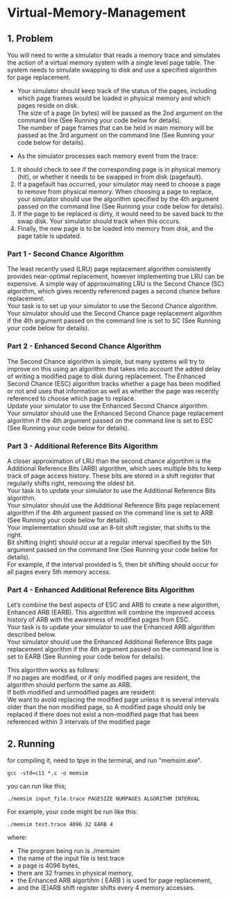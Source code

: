 # Virtual-Memory-Management

## 1. Problem
You will need to write a simulator that reads a memory trace and simulates the action of a virtual memory system with a single level page table. The system needs to simulate swapping to disk and use a specified algorithm for page replacement.

* Your simulator should keep track of the status of the pages, including which page frames would be loaded in physical memory and which pages reside on disk.\
The size of a page (in bytes) will be passed as the 2nd argument on the command line (See Running your code below for details).\
The number of page frames that can be held in main memory will be passed as the 3rd argument on the command line (See Running your code below for details).

* As the simulator processes each memory event from the trace:
1. It should check to see if the corresponding page is in physical memory (hit), or whether it needs to be swapped in from disk (pagefault).
2. If a pagefault has occurred, your simulator may need to choose a page to remove from physical memory. When choosing a page to replace, your simulator should use the algorithm specified by the 4th argument passed on the command line (See Running your code below for details).
3. If the page to be replaced is dirty, it would need to be saved back to the swap disk. Your simulator
should track when this occurs.
4. Finally, the new page is to be loaded into memory from disk, and the page table is updated.



### Part 1 - Second Chance Algorithm
The least recently used (LRU) page replacement algorithm consistently provides near-optimal replacement, however implementing true LRU can be expensive. A simple way of approxuimating LRU is the Second Chance (SC) algorithm, which gives recently referenced pages a second chance before replacement.\
Your task is to set up your simulator to use the Second Chance algorithm.
Your simulator should use the Second Chance page replacement algorithm if the 4th argument passed on the command line is set to SC (See Running your code below for details).

### Part 2 - Enhanced Second Chance Algorithm
The Second Chance algorithm is simple, but many systems will try to improve on this using an algorithm that takes into account the added delay of writing a modified page to disk during replacement. The Enhanced Second Chance (ESC) algorithm tracks whether a page has been modified or not and uses that information as well as whether the page was recently referenced to choose which page to replace.\
Update your simulator to use the Enhanced Second Chance algorithm.\
Your simulator should use the Enhanced Second Chance page replacement algorithm if the 4th argument passed on the command line is set to ESC (See Running your code below for details).

### Part 3 - Additional Reference Bits Algorithm
A closer approximation of LRU than the second chance algortihm is the Additional Reference Bits (ARB) algorithm, which uses multiple bits to keep track of page access history. These bits are stored in a shift register that regularly shifts right, removing the oldest bit.\
Your task is to update your simulator to use the Additional Reference Bits algorithm.\
Your simulator should use the Additional Reference Bits page replacement algorithm if the 4th argument passed on the command line is set to ARB (See Running your code below for details).\
Your implementation should use an 8-bit shift register, that shifts to the right.\
Bit shifting (right) should occur at a regular interval specified by the 5th argument passed on the command line (See Running your code below for details).\
For example, if the interval provided is 5, then bit shifting should occur for all pages every 5th memory access.

### Part 4 - Enhanced Additional Reference Bits Algorithm
Let’s combine the best aspects of ESC and ARB to create a new algorithm, Enhanced ARB (EARB). This algorithm will combine the improved access history of ARB with the awareness of modified pages from ESC.\
Your task is to update your simulator to use the Enhanced ARB algorithm described below.\
Your simulator should use the Enhanced Additional Reference Bits page replacement algorithm if the 4th argument passed on the command line is set to EARB (See Running your code below for details).

This algorithm works as follows:\
If no pages are modified, or if only modified pages are resident, the algorithm should perform the same as ARB.\
If both modified and unmodified pages are resident:\
We want to avoid replacing the modified page unless it is several intervals older than the non modified page, so A modified page should only be replaced if there does not exist a non-modified page that has been referenced within 3 intervals of the modified page


## 2. Running 

for compiling it, need to tpye in the terminal, and run "memsim.exe". 

```
gcc -std=c11 *.c -o memsim
```

you can run like this;

```
./memsim input_file.trace PAGESIZE NUMPAGES ALGORITHM INTERVAL
```

For example, your code might be run like this:

```
./memsim test.trace 4096 32 EARB 4
```
where:
* The program being run is ./memsim
* the name of the input file is test.trace
* a page is 4096 bytes,
* there are 32 frames in physical memory,
* the Enhanced ARB algortihm ( EARB ) is used for page replacement,
* and the (E)ARB shift register shifts every 4 memory accesses.
